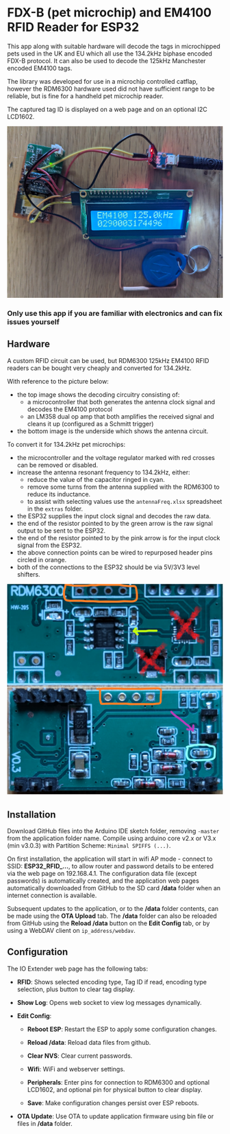 # FDX-B (pet microchip) and EM4100 RFID Reader for ESP32

This app along with suitable hardware will decode the tags in microchipped pets used in the UK and EU which all use the 134.2kHz biphase encoded FDX-B protocol.
It can also be used to decode the 125kHz Manchester encoded EM4100 tags.

The library was developed for use in a microchip controlled catflap, however the RDM6300 hardware used did not have sufficient range to be reliable, but is fine for a handheld pet microchip reader.

The captured tag ID is displayed on a web page and on an optional I2C LCD1602.

<img src="extras/lcd.jpg" width="600" height="400">


### Only use this app if you are familiar with electronics and can fix issues yourself

## Hardware

A custom RFID circuit can be used, but RDM6300 125kHz EM4100 RFID readers can be bought very cheaply and converted for 134.2kHz.

With reference to the picture below:
- the top image shows the decoding circuitry consisting of:
  - a microcontroller that both generates the antenna clock signal and decodes the EM4100 protocol
  - an LM358 dual op amp that both amplifies the received signal and cleans it up (configured as a Schmitt trigger)
- the bottom image is the underside which shows the antenna circuit.
  
To convert it for 134.2kHz pet microchips:
- the microcontroller and the voltage regulator marked with red crosses can be removed or disabled.
- increase the antenna resonant frequency to 134.2kHz, either:
  - reduce the value of the capacitor ringed in cyan.
  - remove some turns from the antenna supplied with the RDM6300 to reduce its inductance.
  - to assist with selecting values use the `antennaFreq.xlsx` spreadsheet in the `extras` folder.
- the ESP32 supplies the input clock signal and decodes the raw data.
- the end of the resistor pointed to by the green arrow is the raw signal output to be sent to the ESP32.
- the end of the resistor pointed to by the pink arrow is for the input clock signal from the ESP32.
- the above connection points can be wired to repurposed header pins circled in orange.
- both of the connections to the ESP32 should be via 5V/3V3 level shifters.

![image1](extras/RDM6300.png)


## Installation

Download GitHub files into the Arduino IDE sketch folder, removing `-master` from the application folder name.
Compile using arduino core v2.x or V3.x (min v3.0.3) with Partition Scheme: `Minimal SPIFFS (...)`. 

On first installation, the application will start in wifi AP mode - connect to SSID: **ESP32_RFID_...**, to allow router and password details to be entered via the web page on 192.168.4.1. The configuration data file (except passwords) is automatically created, and the application web pages automatically downloaded from GitHub to the SD card **/data** folder when an internet connection is available. 

Subsequent updates to the application, or to the **/data** folder contents, can be made using the **OTA Upload** tab. The **/data** folder can also be reloaded from GitHub using the **Reload /data** button on the **Edit Config** tab,  or by using a WebDAV client on `ip_address/webdav`.  


## Configuration

The IO Extender web page has the following tabs:

* **RFID**: Shows selected encoding type, Tag ID if read, encoding type selection, plus button to clear tag display.

* **Show Log**: Opens web socket to view log messages dynamically.

* **Edit Config**:

  * **Reboot ESP**: Restart the ESP to apply some configuration changes.

  * **Reload /data**: Reload data files from github.
  
  * **Clear NVS**: Clear current passwords.

  * **Wifi**: WiFi and webserver settings.

  * **Peripherals**: Enter pins for connection to RDM6300 and optional LCD1602, and optional pin for physical button to clear display.

  * **Save**: Make configuration changes persist over ESP reboots.

* **OTA Update**: Use OTA to update application firmware using bin file or files in **/data** folder.

